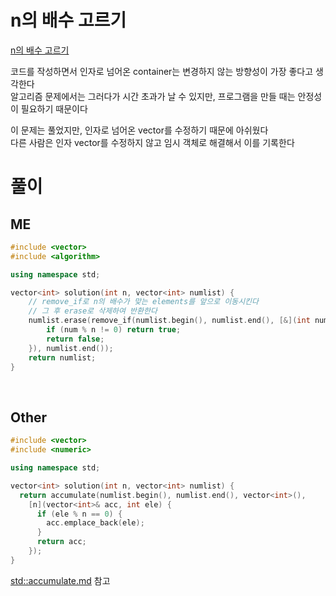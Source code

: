# n의 배수 고르기
[n의 배수 고르기](https://school.programmers.co.kr/learn/courses/30/lessons/120905)   

코드를 작성하면서 인자로 넘어온 container는 변경하지 않는 방향성이 가장 좋다고 생각한다   
알고리즘 문제에서는 그러다가 시간 초과가 날 수 있지만, 프로그램을 만들 때는 안정성이 필요하기 때문이다   

이 문제는 풀었지만, 인자로 넘어온 vector를 수정하기 때문에 아쉬웠다   
다른 사람은 인자 vector를 수정하지 않고 임시 객체로 해결해서 이를 기록한다   

# 풀이
## ME
```cpp
#include <vector>
#include <algorithm>

using namespace std;

vector<int> solution(int n, vector<int> numlist) {
    // remove_if로 n의 배수가 맞는 elements를 앞으로 이동시킨다
    // 그 후 erase로 삭제하여 반환한다
    numlist.erase(remove_if(numlist.begin(), numlist.end(), [&](int num) {
        if (num % n != 0) return true;
        return false;
    }), numlist.end());
    return numlist;
}
```

<br>

## Other
```cpp
#include <vector>
#include <numeric>

using namespace std;

vector<int> solution(int n, vector<int> numlist) {
  return accumulate(numlist.begin(), numlist.end(), vector<int>(),
    [n](vector<int>& acc, int ele) {
      if (ele % n == 0) {
        acc.emplace_back(ele);
      }
      return acc;
    });
}
```
[std::accumulate.md](/3_Language/CPP/STD/std_accumulate.md/#stdaccumulate) 참고   